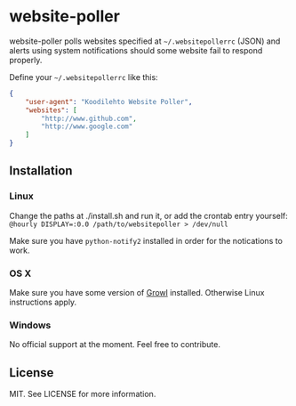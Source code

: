 # website-poller

website-poller polls websites specified at `~/.websitepollerrc` (JSON) and alerts
using system notifications should some website fail to respond properly.

Define your `~/.websitepollerrc` like this:

```json
{
    "user-agent": "Koodilehto Website Poller",
    "websites": [
        "http://www.github.com",
        "http://www.google.com"
    ]
}
```

## Installation

### Linux

Change the paths at ./install.sh and run it, or add the crontab entry yourself: `@hourly DISPLAY=:0.0 /path/to/websitepoller > /dev/null`

Make sure you have `python-notify2` installed in order for the notications to work.

### OS X

Make sure you have some version of [Growl](http://growl.info/) installed. Otherwise Linux instructions apply.

### Windows

No official support at the moment. Feel free to contribute.

## License

MIT. See LICENSE for more information.
